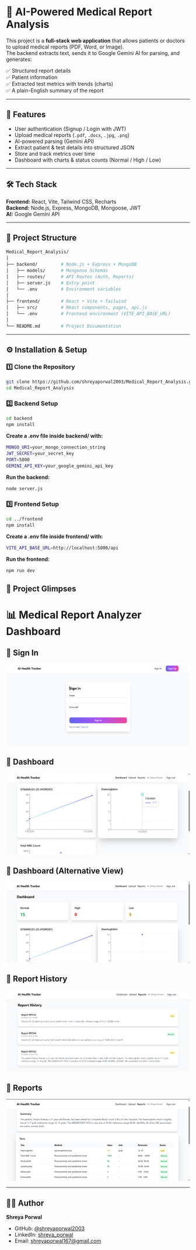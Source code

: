 # 🏥 AI-Powered Medical Report Analysis  

This project is a **full-stack web application** that allows patients or doctors to upload medical reports (PDF, Word, or Image).  
The backend extracts text, sends it to Google Gemini AI for parsing, and generates:  

✅ Structured report details  
✅ Patient information  
✅ Extracted test metrics with trends (charts)  
✅ A plain-English summary of the report  

---

## 🚀 Features  

- User authentication (Signup / Login with JWT)  
- Upload medical reports (`.pdf`, `.docx`, `.jpg`, `.png`)  
- AI-powered parsing (Gemini API)  
- Extract patient & test details into structured JSON  
- Store and track metrics over time  
- Dashboard with charts & status counts (Normal / High / Low)  

---

## 🛠️ Tech Stack  

**Frontend:** React, Vite, Tailwind CSS, Recharts  
**Backend:** Node.js, Express, MongoDB, Mongoose, JWT  
**AI:** Google Gemini API  

---

## 📂 Project Structure  

```bash
Medical_Report_Analysis/
│
├── backend/         # Node.js + Express + MongoDB
│   ├── models/      # Mongoose Schemas
│   ├── routes/      # API Routes (Auth, Reports)
│   ├── server.js    # Entry point
│   └── .env         # Environment variables
│
├── frontend/        # React + Vite + Tailwind
│   ├── src/         # React components, pages, api.js
│   └── .env         # Frontend environment (VITE_API_BASE_URL)
│
└── README.md        # Project Documentation
```

---

## ⚙️ Installation & Setup  

### 1️⃣ Clone the Repository  

```bash
git clone https://github.com/shreyaporwal2003/Medical_Report_Analysis.git
cd Medical_Report_Analysis

```
### 2️⃣ Backend Setup
 ```bash
cd backend
npm install
```

**Create a .env file inside backend/ with:**
```bash
MONGO_URI=your_mongo_connection_string
JWT_SECRET=your_secret_key
PORT=5000
GEMINI_API_KEY=your_google_gemini_api_key
```
**Run the backend:**
```bash
node server.js
```
### 3️⃣ Frontend Setup
``` bash
cd ../frontend
npm install
```
**Create a .env file inside frontend/ with:**
```bash
VITE_API_BASE_URL=http://localhost:5000/api
```
**Run the frontend:**
```bash
npm run dev
```
## 📸 Project Glimpses  

# 📊 Medical Report Analyzer Dashboard

## 🔑 Sign In
![Sign In](./screenshots/sign%20In.png)

## 📌 Dashboard
![Dashboard](./screenshots/Dashboard.png)

## 📌 Dashboard (Alternative View)
![Dashboard 1](./screenshots/Dashboard%201.png)

## 📜 Report History
![Report History](./screenshots/Report%20History.png)

## 📑 Reports
![Reports](./screenshots/Reports.png)



---

## 🧑‍💻 Author  

**Shreya Porwal**  

- GitHub: [@shreyaporwal2003](https://github.com/shreyaporwal2003)  
- LinkedIn: [shreya_porwal](https://www.linkedin.com/in/shreyaporwal167/)  
- Email: shreyaporwal167@gmail.com 

